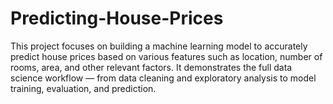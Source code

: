 # Predicting-House-Prices
This project focuses on building a machine learning model to accurately predict house prices based on various features such as location, number of rooms, area, and other relevant factors. It demonstrates the full data science workflow — from data cleaning and exploratory analysis to model training, evaluation, and prediction.
